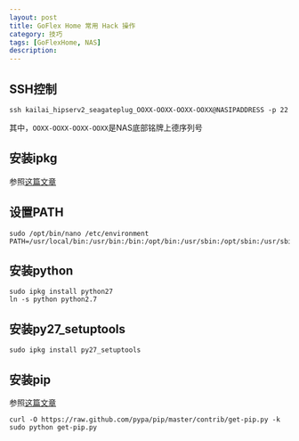 ```yaml
---
layout: post
title: GoFlex Home 常用 Hack 操作
category: 技巧
tags: [GoFlexHome, NAS]
description: 
---
```


## SSH控制

	ssh kailai_hipserv2_seagateplug_OOXX-OOXX-OOXX-OOXX@NASIPADDRESS -p 22

其中，`OOXX-OOXX-OOXX-OOXX`是NAS底部铭牌上德序列号
 
## 安装ipkg

参照[这篇文章](http://www.openstora.com/wiki/index.php?title=Installing_a_package_manager)
 
## 设置PATH

	sudo /opt/bin/nano /etc/environment
	PATH=/usr/local/bin:/usr/bin:/bin:/opt/bin:/usr/sbin:/opt/sbin:/usr/sbin:/sbin:/opt/local/bin
 
## 安装python

	sudo ipkg install python27
	ln -s python python2.7
 
## 安装py27_setuptools

	sudo ipkg install py27_setuptools
 
## 安装pip

参照[这篇文章](http://www.pip-installer.org/en/latest/installing.html)

	curl -O https://raw.github.com/pypa/pip/master/contrib/get-pip.py -k
	sudo python get-pip.py
